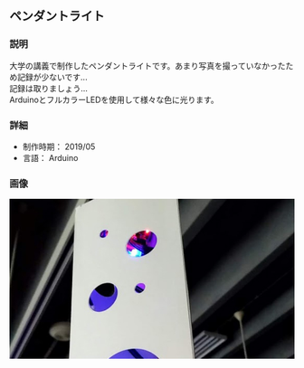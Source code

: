 ## ペンダントライト
### 説明
大学の講義で制作したペンダントライトです。あまり写真を撮っていなかったため記録が少ないです...  
記録は取りましょう...  
ArduinoとフルカラーLEDを使用して様々な色に光ります。

### 詳細
- 制作時期： 2019/05
- 言語： Arduino

### 画像
![画像](./img/thumbnail/2019-05_ペンダントライト.jpg)